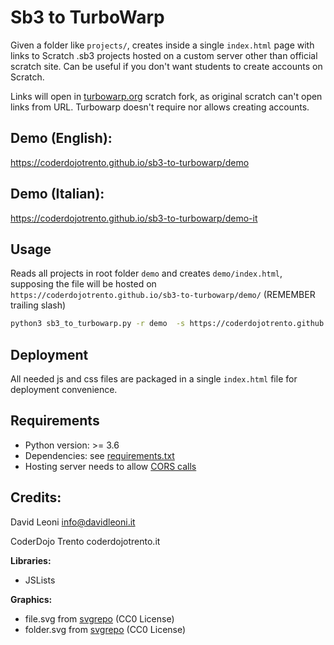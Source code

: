 
# Sb3 to TurboWarp

Given a folder like `projects/`, creates inside a single `index.html` page with links to Scratch .sb3 projects hosted on a custom server other than official scratch site. Can be useful if you don't want students to create accounts on Scratch.

Links will open in [turbowarp.org](https://turbowarp.org) scratch fork, as original scratch can't open links from URL. Turbowarp doesn't require nor allows creating accounts.


## Demo (English):

https://coderdojotrento.github.io/sb3-to-turbowarp/demo


## Demo (Italian):

https://coderdojotrento.github.io/sb3-to-turbowarp/demo-it

## Usage

Reads all projects in root folder `demo` and creates `demo/index.html`, supposing the file will be hosted on `https://coderdojotrento.github.io/sb3-to-turbowarp/demo/` (REMEMBER trailing slash)

```bash
python3 sb3_to_turbowarp.py -r demo  -s https://coderdojotrento.github.io/sb3-to-turbowarp/demo/ 
```

## Deployment

All needed js and css files are packaged in a single `index.html` file for deployment convenience.

## Requirements

- Python version: >= 3.6
- Dependencies: see [requirements.txt](requirements.txt)
- Hosting server needs to allow [CORS calls](https://docs.turbowarp.org/url-parameters#project_url)


## Credits:

David Leoni  info@davidleoni.it

CoderDojo Trento  coderdojotrento.it


**Libraries:**

- JSLists

**Graphics:**

-  file.svg from [svgrepo](https://www.svgrepo.com/svg/6994/file)      (CC0 License)
-  folder.svg from [svgrepo](https://www.svgrepo.com/svg/22198/folder)   (CC0 License)

